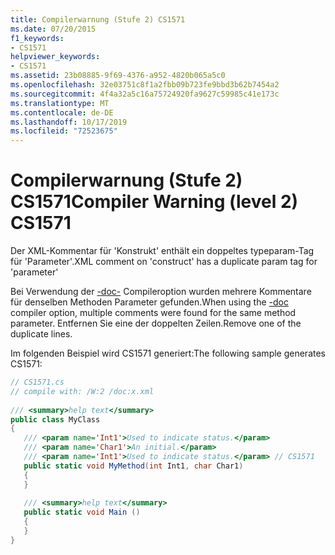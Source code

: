```yaml
---
title: Compilerwarnung (Stufe 2) CS1571
ms.date: 07/20/2015
f1_keywords:
- CS1571
helpviewer_keywords:
- CS1571
ms.assetid: 23b08885-9f69-4376-a952-4820b065a5c0
ms.openlocfilehash: 32e03751c8f1a2fbb09b723fe9bbd3b62b7454a2
ms.sourcegitcommit: 4f4a32a5c16a75724920fa9627c59985c41e173c
ms.translationtype: MT
ms.contentlocale: de-DE
ms.lasthandoff: 10/17/2019
ms.locfileid: "72523675"
---
```

# <a name="compiler-warning-level-2-cs1571"></a><span data-ttu-id="b18a2-102">Compilerwarnung (Stufe 2) CS1571</span><span class="sxs-lookup"><span data-stu-id="b18a2-102">Compiler Warning (level 2) CS1571</span></span>
<span data-ttu-id="b18a2-103">Der XML-Kommentar für 'Konstrukt' enthält ein doppeltes typeparam-Tag für 'Parameter'.</span><span class="sxs-lookup"><span data-stu-id="b18a2-103">XML comment on 'construct' has a duplicate param tag for 'parameter'</span></span>  
  
 <span data-ttu-id="b18a2-104">Bei Verwendung der [-doc-](../language-reference/compiler-options/doc-compiler-option.md) Compileroption wurden mehrere Kommentare für denselben Methoden Parameter gefunden.</span><span class="sxs-lookup"><span data-stu-id="b18a2-104">When using the [-doc](../language-reference/compiler-options/doc-compiler-option.md) compiler option, multiple comments were found for the same method parameter.</span></span> <span data-ttu-id="b18a2-105">Entfernen Sie eine der doppelten Zeilen.</span><span class="sxs-lookup"><span data-stu-id="b18a2-105">Remove one of the duplicate lines.</span></span>  
  
 <span data-ttu-id="b18a2-106">Im folgenden Beispiel wird CS1571 generiert:</span><span class="sxs-lookup"><span data-stu-id="b18a2-106">The following sample generates CS1571:</span></span>  
  
```csharp  
// CS1571.cs  
// compile with: /W:2 /doc:x.xml  
  
/// <summary>help text</summary>  
public class MyClass  
{  
   /// <param name='Int1'>Used to indicate status.</param>  
   /// <param name='Char1'>An initial.</param>  
   /// <param name='Int1'>Used to indicate status.</param> // CS1571  
   public static void MyMethod(int Int1, char Char1)  
   {  
   }  
  
   /// <summary>help text</summary>  
   public static void Main ()  
   {  
   }  
}  
```
